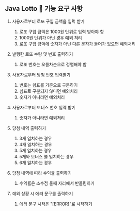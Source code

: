 ## Java Lotto 🚀 기능 요구 사항


1. 사용자로부터 로또 구입 금액을 입력 받기
   1. 로또 구입 금액은 1000원 단위로 입력 받아야 함
   2. 1000원 단위가 아닌 경우 예외 처리
   3. 로또 구입 금액에 숫자가 아닌 다른 문자가 들어가 있으면 예외처리


2. 발행한 로또 수량 및 번호 출력하기
   1. 로또 번호는 오름차순으로 정렬해야 함


3. 사용자로부터 당첨 번호 입력받기
   1. 번호는 쉼표를 기준으로 구분하기
   2. 쉼표로 구분되지 않다면 예외처리
   3. 숫자가 아니라면 예외처리


4. 사용자로부터 보너스 번호 입력 받기
   1. 숫자가 아니라면 예외처리


5. 당첨 내역 출력하기
   1. 3개 일치하는 경우
   2. 4개 일치하는 경우
   3. 5개 일치하는 경우
   4. 5개와 보너스 볼 일치하는 경우
   5. 6개 일치하는 경우


6. 당첨 내역에 따라 수익률 출력하기
   1. 수익률은 소수점 둘째 자리에서 반올림하기


7. 예외 상황 시 에러 문구를 출력하기
   1. 에러 문구 시작은 "[ERROR]"로 시작하기